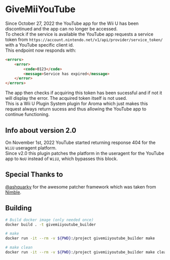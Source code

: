 # GiveMiiYouTube
Since October 27, 2022 the YouTube app for the Wii U has been discontinued and the app can no longer be accessed.  
To check if the service is available the YouTube app requests a service token from `https://account.nintendo.net/v1/api/provider/service_token/` with a YouTube specific client id.  
This endpoint now responds with:
```html
<errors>
    <error>
        <code>0123</code>
        <message>Service has expired</message>
    </error>
</errors>
```
The app then checks if acquiring this token has been sucessful and if not it will display the error. The acquired token itself is not used.  
This is a Wii U Plugin System plugin for Aroma which just makes this request always return sucess and thus allowing the YouTube app to continue functioning.

## Info about version 2.0
On November 1st, 2022 YouTube started returning response 404 for the `WiiU` useragent platform.  
Since v2.0 this plugin patches the platform in the useragent for the YouTube app to `NoU` instead of `WiiU`, which bypasses this block.

## Special Thanks to
[@ashquarky](https://github.com/ashquarky) for the awesome patcher framework which was taken from [Nimble](https://github.com/PretendoNetwork/Nimble).

## Building
```bash
# Build docker image (only needed once)
docker build . -t givemiiyoutube_builder

# make 
docker run -it --rm -v ${PWD}:/project givemiiyoutube_builder make

# make clean
docker run -it --rm -v ${PWD}:/project givemiiyoutube_builder make clean
```
